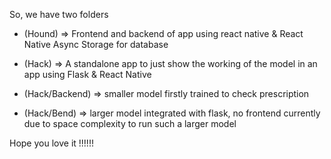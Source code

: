 So, we have two folders

- (Hound) => Frontend and backend of app using react native & React Native Async Storage for database
- (Hack) => A standalone app to just show the working of the model in an app using Flask & React Native

- (Hack/Backend) => smaller model firstly trained to check prescription
- (Hack/Bend) => larger model integrated with flask, no frontend currently due to space complexity to run such a larger model

Hope you love it !!!!!!